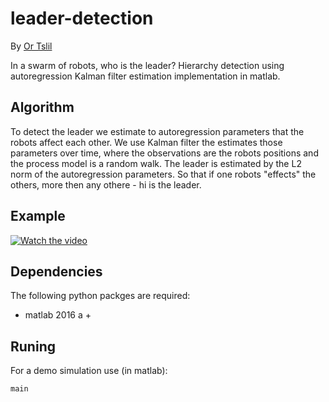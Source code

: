 # leader-detection
By [Or Tslil](https://github.com/ortslil64)

In a swarm of robots, who is the leader?
Hierarchy detection using autoregression Kalman filter estimation implementation in matlab.

## Algorithm
To detect the leader we estimate to autoregression parameters that the robots affect each other. We use Kalman filter the estimates those parameters over time, where the observations are the robots positions and the process model is a random walk.
The leader is estimated by the L2 norm of the autoregression parameters. So that if one robots "effects" the others, more then any othere - hi is the leader. 

## Example
[![Watch the video](https://img.youtube.com/vi/SJLq1mqJAB0/default.jpg)](https://youtu.be/SJLq1mqJAB0)
## Dependencies
The following python packges are required:
* matlab 2016 a +

## Runing
For a demo simulation use (in matlab):


```
main
```

